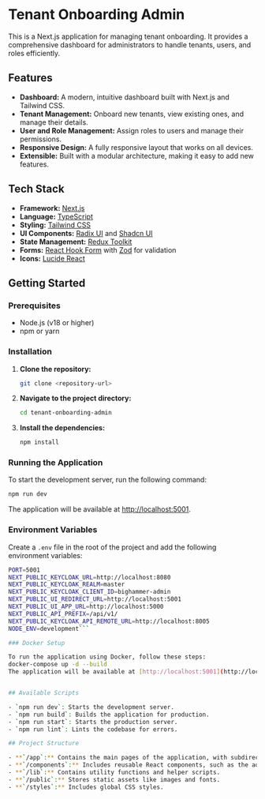 # Tenant Onboarding Admin

This is a Next.js application for managing tenant onboarding. It provides a comprehensive dashboard for administrators to handle tenants, users, and roles efficiently.

## Features

- **Dashboard:** A modern, intuitive dashboard built with Next.js and Tailwind CSS.
- **Tenant Management:** Onboard new tenants, view existing ones, and manage their details.
- **User and Role Management:** Assign roles to users and manage their permissions.
- **Responsive Design:** A fully responsive layout that works on all devices.
- **Extensible:** Built with a modular architecture, making it easy to add new features.

## Tech Stack

- **Framework:** [Next.js](https://nextjs.org/)
- **Language:** [TypeScript](https://www.typescriptlang.org/)
- **Styling:** [Tailwind CSS](https://tailwindcss.com/)
- **UI Components:** [Radix UI](https://www.radix-ui.com/) and [Shadcn UI](https://ui.shadcn.com/)
- **State Management:** [Redux Toolkit](https://redux-toolkit.js.org/)
- **Forms:** [React Hook Form](https://react-hook-form.com/) with [Zod](https://zod.dev/) for validation
- **Icons:** [Lucide React](https://lucide.dev/)

## Getting Started

### Prerequisites

- Node.js (v18 or higher)
- npm or yarn

### Installation

1. **Clone the repository:**
   ```bash
   git clone <repository-url>
   ```
2. **Navigate to the project directory:**
   ```bash
   cd tenant-onboarding-admin
   ```
3. **Install the dependencies:**
   ```bash
   npm install
   ```

### Running the Application

To start the development server, run the following command:

```bash
npm run dev
```

The application will be available at [http://localhost:5001](http://localhost:5001).

### Environment Variables

Create a `.env` file in the root of the project and add the following environment variables:

```bash
PORT=5001
NEXT_PUBLIC_KEYCLOAK_URL=http://localhost:8080
NEXT_PUBLIC_KEYCLOAK_REALM=master
NEXT_PUBLIC_KEYCLOAK_CLIENT_ID=bighammer-admin
NEXT_PUBLIC_UI_REDIRECT_URL=http://localhost:5001
NEXT_PUBLIC_UI_APP_URL=http://localhost:5000
NEXT_PUBLIC_API_PREFIX=/api/v1/
NEXT_PUBLIC_KEYCLOAK_API_REMOTE_URL=http://localhost:8005
NODE_ENV=development```

### Docker Setup

To run the application using Docker, follow these steps:
docker-compose up -d --build
The application will be available at [http://localhost:5001](http://localhost:5001).


## Available Scripts

- `npm run dev`: Starts the development server.
- `npm run build`: Builds the application for production.
- `npm run start`: Starts the production server.
- `npm run lint`: Lints the codebase for errors.

## Project Structure

- **`/app`:** Contains the main pages of the application, with subdirectories for `roles`, `tenants`, and `users`.
- **`/components`:** Includes reusable React components, such as the admin layout, sidebar, and UI elements.
- **`/lib`:** Contains utility functions and helper scripts.
- **`/public`:** Stores static assets like images and fonts.
- **`/styles`:** Includes global CSS styles.

